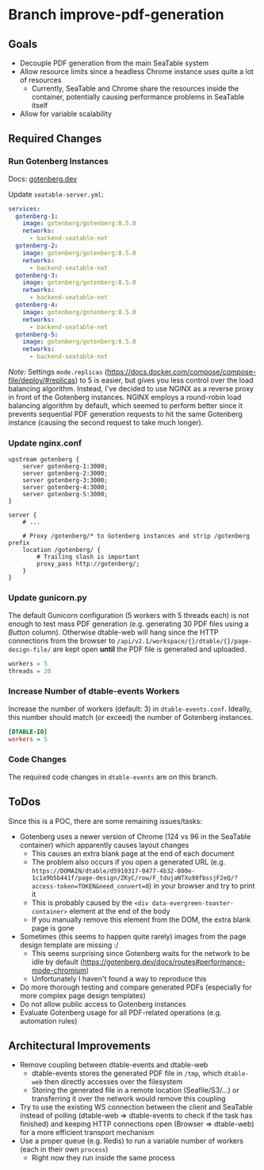 # Branch improve-pdf-generation

## Goals
- Decouple PDF generation from the main SeaTable system
- Allow resource limits since a headless Chrome instance uses quite a lot of resources
  - Currently, SeaTable and Chrome share the resources inside the container, potentially causing performance problems in SeaTable itself
- Allow for variable scalability

## Required Changes

### Run Gotenberg Instances

Docs: [gotenberg.dev](https://gotenberg.dev/)

Update `seatable-server.yml`:

```yml
services:
  gotenberg-1:
    image: gotenberg/gotenberg:8.5.0
    networks:
      - backend-seatable-net
  gotenberg-2:
    image: gotenberg/gotenberg:8.5.0
    networks:
      - backend-seatable-net
  gotenberg-3:
    image: gotenberg/gotenberg:8.5.0
    networks:
      - backend-seatable-net
  gotenberg-4:
    image: gotenberg/gotenberg:8.5.0
    networks:
      - backend-seatable-net
  gotenberg-5:
    image: gotenberg/gotenberg:8.5.0
    networks:
      - backend-seatable-net
```

*Note:* Settings `mode.replicas` (https://docs.docker.com/compose/compose-file/deploy/#replicas) to 5 is easier,
but gives you less control over the load balancing algorithm.
Instead, I've decided to use NGINX as a reverse proxy in front of the Gotenberg instances. NGINX employs a round-robin
load balancing algorithm by default, which seemed to perform better since it prevents sequential PDF generation requests to hit the
same Gotenberg instance (causing the second request to take much longer).

### Update nginx.conf

```
upstream gotenberg {
    server gotenberg-1:3000;
    server gotenberg-2:3000;
    server gotenberg-3:3000;
    server gotenberg-4:3000;
    server gotenberg-5:3000;
}

server {
    # ...

    # Proxy /gotenberg/* to Gotenberg instances and strip /gotenberg prefix
    location /gotenberg/ {
        # Trailing slash is important
        proxy_pass http://gotenberg/;
    }
}
```

### Update gunicorn.py

The default Gunicorn configuration (5 workers with 5 threads each) is not enough to test mass PDF generation
(e.g. generating 30 PDF files using a _Button_ column). Otherwise dtable-web will hang since the HTTP connections
from the browser to `/api/v2.1/workspace/{}/dtable/{}/page-design-file/` are kept open **until** the PDF file
is generated and uploaded.

```py
workers = 5
threads = 20
```

### Increase Number of dtable-events Workers

Increase the number of workers (default: 3) in `dtable-events.conf`. Ideally, this number should match (or exceed) the number of Gotenberg instances.

```ini
[DTABLE-IO]
workers = 5
```

### Code Changes

The required code changes in `dtable-events` are on this branch.

## ToDos

Since this is a POC, there are some remaining issues/tasks:
- Gotenberg uses a newer version of Chrome (124 vs 96 in the SeaTable container) which apparently causes layout changes
  - This causes an extra blank page at the end of each document
  - The problem also occurs if you open a generated URL (e.g. `https://DOMAIN/dtable/d5910317-0477-4b32-800e-1c1a9b5b441f/page-design/ZKyC/row/F_tdujaNTXu98fbssjF2eQ/?access-token=TOKEN&need_convert=0`) in your browser and try to print it
  - This is probably caused by the `<div data-evergreen-toaster-container>` element at the end of the body
  - If you manually remove this element from the DOM, the extra blank page is gone
- Sometimes (this seems to happen quite rarely) images from the page design template are missing :/
  - This seems surprising since Gotenberg waits for the network to be idle by default (https://gotenberg.dev/docs/routes#performance-mode-chromium)
  - Unfortunately I haven't found a way to reproduce this
- Do more thorough testing and compare generated PDFs (especially for more complex page design templates)
- Do not allow public access to Gotenberg instances
- Evaluate Gotenberg usage for all PDF-related operations (e.g. automation rules)

## Architectural Improvements

- Remove coupling between dtable-events and dtable-web
  - dtable-events stores the generated PDF file in `/tmp`, which `dtable-web` then directly accesses over the filesystem
  - Storing the generated file in a remote location (Seafile/S3/...) or transferring it over the network would remove this coupling
- Try to use the existing WS connection between the client and SeaTable instead of polling (dtable-web => dtable-events to check if the task has finished) and keeping HTTP connections open (Browser => dtable-web) for a more efficient transport mechanism
- Use a proper queue (e.g. Redis) to run a variable number of workers (each in their own `process`)
  - Right now they run inside the same process
